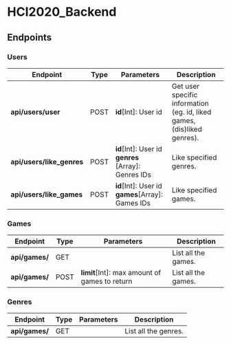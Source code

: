 # HCI2020_Backend

## Endpoints

### Users

| Endpoint                  | Type | Parameters                                              | Description                                                             |
| ------------------------- | ---- | ------------------------------------------------------- | ----------------------------------------------------------------------- |
| **api/users/user**        | POST | **id**[Int]: User id                                    | Get user specific information (eg. id, liked games, (dis)liked genres). |
| **api/users/like_genres** | POST | **id**[Int]: User id<br/>**genres** [Array]: Genres IDs | Like specified genres.                                                  |
| **api/users/like_games**  | POST | **id**[Int]: User id<br/>**games**[Array]: Games IDs    | Like specified games.                                                   |

### Games

| Endpoint       | Type | Parameters                                    | Description         |
| -------------- | ---- | --------------------------------------------- | ------------------- |
| **api/games/** | GET  |                                               | List all the games. |
| **api/games/** | POST | **limit**[Int]: max amount of games to return | List all the games. |

### Genres

| Endpoint       | Type | Parameters | Description          |
| -------------- | ---- | ---------- | -------------------- |
| **api/games/** | GET  |            | List all the genres. |
